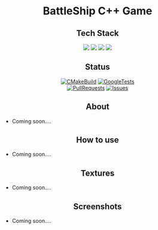 <h1 align="center">BattleShip C++ Game</h1>

<h2 align="center">Tech Stack</h2>
<div align="center">  

<img src="https://img.shields.io/badge/Client-C++%20SFML-blue">
<img src="https://img.shields.io/badge/Server-C++%20SFML%20libpqxx-orange">
<img src="https://img.shields.io/badge/Database-PostgeSQL-purple">
<img src="https://img.shields.io/badge/Tests-GoogleTest-249">
</div>

<h2 align="center"> Status </h2>
<div align="center">

[![CMakeBuild](https://github.com/RaEzhov/BattleShipGame/actions/workflows/build.yml/badge.svg?branch=master)](https://github.com/RaEzhov/BattleShipGame/actions/workflows/build.yml)
[![GoogleTests](https://github.com/RaEzhov/BattleShipGame/actions/workflows/gtests.yml/badge.svg?branch=master)](https://github.com/RaEzhov/BattleShipGame/actions/workflows/gtests.yml)
<br>
[![PullRequests](https://img.shields.io/github/issues-pr/RaEzhov/BattleShipGame)](https://github.com/RaEzhov/BattleShipGame/pulls)
[![Issues](https://img.shields.io/github/issues/RaEzhov/BattleShipGame)](https://github.com/RaEzhov/BattleShipGame/issues)
</div>

<h2 align="center"> About </h2>

* Coming soon....

<h2 align="center"> How to use </h2>

* Coming soon....

<h2 align="center"> Textures </h2>

* Coming soon....

<h2 align="center"> Screenshots </h2>

* Coming soon....

